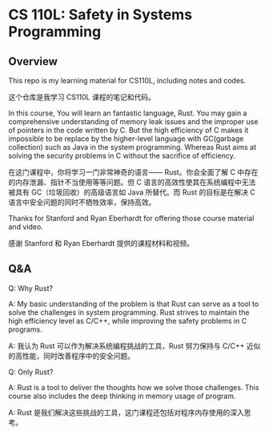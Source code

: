 # CS 110L: Safety in Systems Programming

## Overview

This repo is my learning material for CS110L, including notes and codes.

这个仓库是我学习 CS110L 课程的笔记和代码。

In this course, You will learn an fantastic language, Rust.  You may gain a comprehensive understanding of memory leak issues and the improper use of pointers in the code written by C. But the high efficiency of C makes it impossible to be replace by the higher-level language with GC(garbage collection) such as Java in the system programming. Whereas Rust aims at solving the security problems in C without the sacrifice of efficiency.

在这门课程中，你将学习一门非常神奇的语言—— Rust。你会全面了解 C 中存在的内存泄漏、指针不当使用等等问题。但 C 语言的高效性使其在系统编程中无法被具有 GC（垃圾回收）的高级语言如 Java 所替代。而 Rust 的目标是在解决 C 语言中安全问题的同时不牺牲效率，保持高效。

Thanks for Stanford and Ryan Eberhardt for offering those course material and video.

感谢 Stanford 和 Ryan Eberhardt 提供的课程材料和视频。

## Q&A

Q: Why Rust?

A: My basic understanding of the problem is that Rust can serve as a tool to solve the challenges in system programming. Rust strives to maintain the high efficiency level as C/C++, while improving the safety problems in C programs.

A: 我认为 Rust 可以作为解决系统编程挑战的工具，Rust 努力保持与 C/C++ 近似的高性能，同时改善程序中的安全问题。

Q: Only Rust?

A: Rust is a tool to deliver the thoughts how we solve those challenges. This course also includes the deep thinking in memory usage of program. 

A: Rust 是我们解决这些挑战的工具，这门课程还包括对程序内存使用的深入思考。